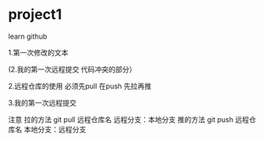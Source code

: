 # project1
learn github

 1.第一次修改的文本


 (2.我的第一次远程提交 代码冲突的部分） 

 2.远程仓库的使用 必须先pull 在push  先拉再推


 3.我的第一次远程提交

 注意 拉的方法 git pull   远程仓库名  远程分支：本地分支
      推的方法 git push   远程仓库名  本地分支：远程分支